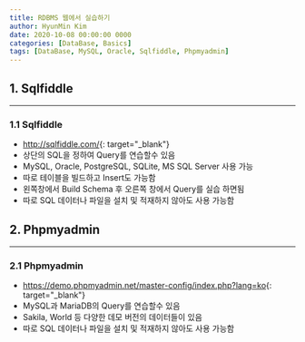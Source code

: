```yaml
---
title: RDBMS 웹에서 실습하기
author: HyunMin Kim
date: 2020-10-08 00:00:00 0000
categories: [DataBase, Basics]
tags: [DataBase, MySQL, Oracle, Sqlfiddle, Phpmyadmin] 
---
```


## 1. Sqlfiddle
---
### 1.1 Sqlfiddle 
- <http://sqlfiddle.com/>{: target="_blank"}
- 상단의 SQL을 정하여 Query를 연습할수 있음
- MySQL, Oracle, PostgreSQL, SQLite, MS SQL Server 사용 가능
- 따로 테이블을 빌드하고 Insert도 가능함
- 왼쪽창에서 Build Schema 후 오른쪽 창에서 Query를 실습 하면됨
- 따로 SQL 데이터나 파일을 설치 및 적재하지 않아도 사용 가능함


## 2. Phpmyadmin
---
### 2.1 Phpmyadmin
- <https://demo.phpmyadmin.net/master-config/index.php?lang=ko>{: target="_blank"}
- MySQL과 MariaDB의 Query를 연습할수 있음
- Sakila, World 등 다양한 데모 버전의 데이터들이 있음
- 따로 SQL 데이터나 파일을 설치 및 적재하지 않아도 사용 가능함

